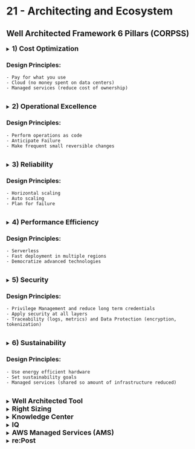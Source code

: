 # 21 - Architecting and Ecosystem



## **Well Architected Framework 6 Pillars (CORPSS)**

<details>
  	<summary>
		<strong>
			<font size=4>
				1) Cost Optimization
			</font>
		</strong>
	</summary>
	<font size=4>
		Deliver business values at the lowest cost
	</font>
</details>

### **Design Principles:**
	- Pay for what you use
	- Cloud (no money spent on data centers)
	- Managed services (reduce cost of ownership)

<br>

<details>
  	<summary>
		<strong>
			<font size=4>
				2) Operational Excellence
			</font>
		</strong>
	</summary>
	<font size=4>
		Run and monitor systems to deliver business values
	</font>
</details>

### **Design Principles:**
	- Perform operations as code
	- Anticipate Failure
	- Make frequent small reversible changes

<br>

<details>
  	<summary>
		<strong>
			<font size=4>
				3) Reliability
			</font>
		</strong>
	</summary>
	<font size=4>
		Recover from disruptions and high availability to meet demands
	</font>
</details>

### **Design Principles:**
	- Horizontal scaling
	- Auto scaling
	- Plan for failure

<br>

<details>
  	<summary>
		<strong>
			<font size=4>
				4) Performance Efficiency
			</font>
		</strong>
	</summary>
	<font size=4>
		Meet computing requirements and maintain efficiency as demand changes
	</font>
</details>

### **Design Principles:**
	- Serverless
	- Fast deployment in multiple regions
	- Democratize advanced technologies

<br>

<details>
  	<summary>
		<strong>
			<font size=4>
				5) Security
			</font>
		</strong>
	</summary>
	<font size=4>
		Protect information, systems and assets
	</font>
</details>

### **Design Principles:**
	- Privilege Management and reduce long term credentials
	- Apply security at all layers
	- Traceability (logs, metrics) and Data Protection (encryption, tokenization)

<br>

<details>
  	<summary>
		<strong>
			<font size=4>
				6) Sustainability
			</font>
		</strong>
	</summary>
	<font size=4>
		Environmental impacts of running cloud workloads
	</font>
</details>

### **Design Principles:**
	- Use energy efficient hardware
	- Set sustainability goals
	- Managed services (shared so amount of infrastructure reduced)

<br>

<details>
  	<summary>
		<strong>
			<font size=4>
				Well Architected Tool
			</font>
		</strong>
	</summary>
	<font size=4>
		UI to review your architectures against WAF 6 pillars and adopt best practices
	</font>
</details>

<details>
  	<summary>
		<strong>
			<font size=4>
				Right Sizing
			</font>
		</strong>
	</summary>
	<font size=4>
		Match instance types to your requirements at the lowest cost
	</font>
</details>

<details>
  	<summary>
		<strong>
			<font size=4>
				Knowledge Center
			</font>
		</strong>
	</summary>
	<font size=4>
		FAQ and requests to AWS services
	</font>
</details>

<details>
  	<summary>
		<strong>
			<font size=4>
				IQ
			</font>
		</strong>
	</summary>
	<font size=4>
		Paid contract work on AWS projects and video conferencing
	</font>
</details>

<details>
  	<summary>
		<strong>
			<font size=4>
				AWS Managed Services (AMS)
			</font>
		</strong>
	</summary>
	<font size=4>
		AWS experts to manage your infrastructure
	</font>
</details>

<details>
  	<summary>
		<strong>
			<font size=4>
				re:Post
			</font>
		</strong>
	</summary>
	<font size=4>
		Q&A forum for AWS (e.g. stackoverflow)
	</font>
</details>
